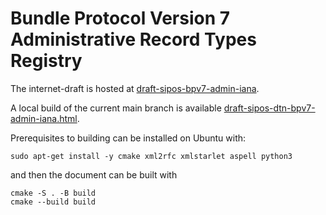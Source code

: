 # Bundle Protocol Version 7 Administrative Record Types Registry

The internet-draft is hosted at [draft-sipos-bpv7-admin-iana](https://datatracker.ietf.org/doc/draft-sipos-bpv7-admin-iana/).

A local build of the current main branch is available [draft-sipos-dtn-bpv7-admin-iana.html](https://briansipos.github.io/dtn-bpv7-admin-iana/draft-sipos-dtn-bpv7-admin-iana.html).

Prerequisites to building can be installed on Ubuntu with:
```
sudo apt-get install -y cmake xml2rfc xmlstarlet aspell python3
```
and then the document can be built with
```
cmake -S . -B build
cmake --build build
```
